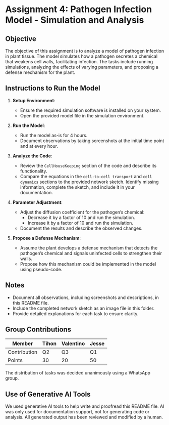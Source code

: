 # Assignment 4: Pathogen Infection Model - Simulation and Analysis

## Objective

The objective of this assignment is to analyze a model of pathogen infection in plant tissue. The model simulates how a pathogen secretes a chemical that weakens cell walls, facilitating infection. The tasks include running simulations, analyzing the effects of varying parameters, and proposing a defense mechanism for the plant.

## Instructions to Run the Model

1. **Setup Environment**:
   - Ensure the required simulation software is installed on your system.
   - Open the provided model file in the simulation environment.

2. **Run the Model**:
   - Run the model as-is for 4 hours.
   - Document observations by taking screenshots at the initial time point and at every hour.

3. **Analyze the Code**:
   - Review the `CellHouseKeeping` section of the code and describe its functionality.
   - Compare the equations in the `cell-to-cell transport` and `cell dynamics` sections to the provided network sketch. Identify missing information, complete the sketch, and include it in your documentation.

4. **Parameter Adjustment**:
   - Adjust the diffusion coefficient for the pathogen’s chemical:
     - Decrease it by a factor of 10 and run the simulation.
     - Increase it by a factor of 10 and run the simulation.
   - Document the results and describe the observed changes.

5. **Propose a Defense Mechanism**:
   - Assume the plant develops a defense mechanism that detects the pathogen’s chemical and signals uninfected cells to strengthen their walls.
   - Propose how this mechanism could be implemented in the model using pseudo-code.

## Notes

- Document all observations, including screenshots and descriptions, in this README file.
- Include the completed network sketch as an image file in this folder.
- Provide detailed explanations for each task to ensure clarity.

## Group Contributions

Member | Tihon | Valentino | Jesse
-|-|-|-
Contribution | Q2 | Q3 | Q1
Points | 30 | 20 | 50

The distribution of tasks was decided unanimously using a WhatsApp group.

## Use of Generative AI Tools

We used generative AI tools to help write and proofread this README file. AI was only used for documentation support, not for generating code or analysis. All generated output has been reviewed and modified by a human.
